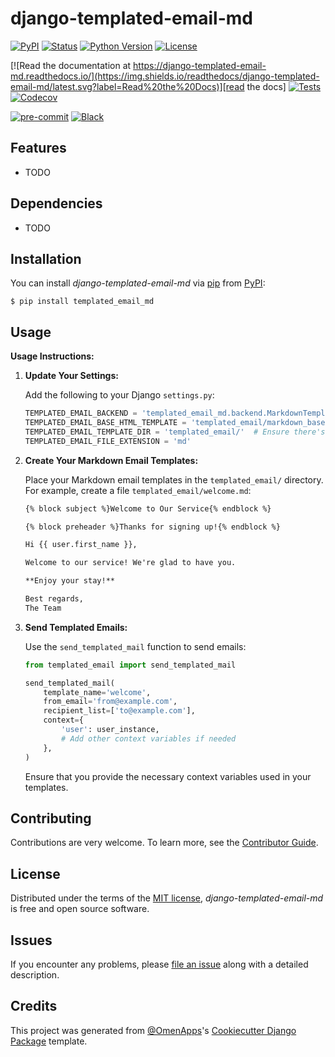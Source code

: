 # django-templated-email-md

[![PyPI](https://img.shields.io/pypi/v/django-templated-email-md.svg)][pypi status]
[![Status](https://img.shields.io/pypi/status/django-templated-email-md.svg)][pypi status]
[![Python Version](https://img.shields.io/pypi/pyversions/django-templated-email-md)][pypi status]
[![License](https://img.shields.io/pypi/l/django-templated-email-md)][license]

[![Read the documentation at https://django-templated-email-md.readthedocs.io/](https://img.shields.io/readthedocs/django-templated-email-md/latest.svg?label=Read%20the%20Docs)][read the docs]
[![Tests](https://github.com/OmenApps/django-templated-email-md/actions/workflows/tests.yml/badge.svg)][tests]
[![Codecov](https://codecov.io/gh/OmenApps/django-templated-email-md/branch/main/graph/badge.svg)][codecov]

[![pre-commit](https://img.shields.io/badge/pre--commit-enabled-brightgreen?logo=pre-commit&logoColor=white)][pre-commit]
[![Black](https://img.shields.io/badge/code%20style-black-000000.svg)][black]

[pypi status]: https://pypi.org/project/django-templated-email-md/
[read the docs]: https://django-templated-email-md.readthedocs.io/
[tests]: https://github.com/OmenApps/django-templated-email-md/actions?workflow=Tests
[codecov]: https://app.codecov.io/gh/OmenApps/django-templated-email-md
[pre-commit]: https://github.com/pre-commit/pre-commit
[black]: https://github.com/psf/black

## Features

- TODO

## Dependencies

- TODO

## Installation

You can install _django-templated-email-md_ via [pip] from [PyPI]:

```console
$ pip install templated_email_md
```

## Usage

**Usage Instructions:**

1. **Update Your Settings:**

   Add the following to your Django `settings.py`:

   ```python
   TEMPLATED_EMAIL_BACKEND = 'templated_email_md.backend.MarkdownTemplateBackend'
   TEMPLATED_EMAIL_BASE_HTML_TEMPLATE = 'templated_email/markdown_base.html'
   TEMPLATED_EMAIL_TEMPLATE_DIR = 'templated_email/'  # Ensure there's a trailing slash
   TEMPLATED_EMAIL_FILE_EXTENSION = 'md'
   ```

2. **Create Your Markdown Email Templates:**

   Place your Markdown email templates in the `templated_email/` directory. For example, create a file `templated_email/welcome.md`:

   ```markdown
   {% block subject %}Welcome to Our Service{% endblock %}

   {% block preheader %}Thanks for signing up!{% endblock %}

   Hi {{ user.first_name }},

   Welcome to our service! We're glad to have you.

   **Enjoy your stay!**

   Best regards,
   The Team
   ```

3. **Send Templated Emails:**

   Use the `send_templated_mail` function to send emails:

   ```python
   from templated_email import send_templated_mail

   send_templated_mail(
       template_name='welcome',
       from_email='from@example.com',
       recipient_list=['to@example.com'],
       context={
           'user': user_instance,
           # Add other context variables if needed
       },
   )
   ```

   Ensure that you provide the necessary context variables used in your templates.


## Contributing

Contributions are very welcome.
To learn more, see the [Contributor Guide].

## License

Distributed under the terms of the [MIT license][license],
_django-templated-email-md_ is free and open source software.

## Issues

If you encounter any problems,
please [file an issue] along with a detailed description.

## Credits

This project was generated from [@OmenApps]'s [Cookiecutter Django Package] template.

[@omenapps]: https://github.com/OmenApps
[pypi]: https://pypi.org/
[cookiecutter django package]: https://github.com/OmenApps/cookiecutter-django-package
[file an issue]: https://github.com/OmenApps/django-templated-email-md/issues
[pip]: https://pip.pypa.io/

<!-- github-only -->

[license]: https://github.com/OmenApps/django-templated-email-md/blob/main/LICENSE
[contributor guide]: https://github.com/OmenApps/django-templated-email-md/blob/main/CONTRIBUTING.md
[command-line reference]: https://django-templated-email-md.readthedocs.io/en/latest/usage.html
